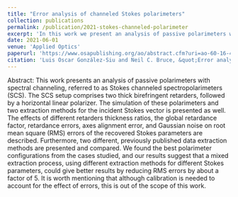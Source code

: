 ```yaml
---
title: "Error analysis of channeled Stokes polarimeters"
collection: publications
permalink: /publication/2021-stokes-channeled-polarimeter
excerpt: 'In this work we present an analysis of passive polarimeters with spectral channeling, referred to as Stokes channeled spectropolarimeters (SCS) based on two birefringent retarders. The effects of different retarders thickness ratios, the global retardance factor, retardance errors, axes alignment error, and Gaussian noise on root mean square (RMS) errors of the recovered Stokes parameters are described.'
date: 2021-06-01
venue: 'Applied Optics'
paperurl: 'https://www.osapublishing.org/ao/abstract.cfm?uri=ao-60-16-4511'
citation: 'Luis Oscar González-Siu and Neil C. Bruce, &quot;Error analysis of channeled Stokes polarimeters,&quot; <i>Appl. Opt.</i> 60, 4511-4518 (2021)'
---
```


Abstract: This work presents an analysis of passive polarimeters with spectral channeling, referred to as Stokes channeled spectropolarimeters (SCS). The SCS setup comprises two thick birefringent retarders, followed by a horizontal linear polarizer. The simulation of these polarimeters and two extraction methods for the incident Stokes vector is presented as well. The effects of different retarders thickness ratios, the global retardance factor, retardance errors, axes alignment error, and Gaussian noise on root mean square (RMS) errors of the recovered Stokes parameters are described. Furthermore, two different, previously published data extraction methods are presented and compared. We found the best polarimeter configurations from the cases studied, and our results suggest that a mixed extraction process, using different extraction methods for different Stokes parameters, could give better results by reducing RMS errors by about a factor of 5. It is worth mentioning that although calibration is needed to account for the effect of errors, this is out of the scope of this work.
